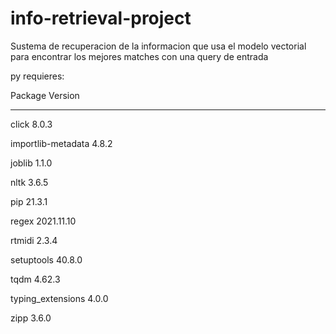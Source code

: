 # info-retrieval-project

Sustema de recuperacion de la informacion que usa el modelo vectorial para encontrar los mejores matches con una query de entrada

py requieres: 


Package            Version

------------------ ----------

click              8.0.3

importlib-metadata 4.8.2

joblib             1.1.0

nltk               3.6.5

pip                21.3.1

regex              2021.11.10

rtmidi             2.3.4

setuptools         40.8.0

tqdm               4.62.3

typing_extensions  4.0.0

zipp               3.6.0
